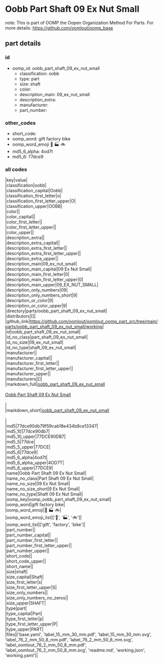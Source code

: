 # Oobb Part Shaft 09 Ex Nut Small  

note: This is part of OOMP the Oopen Organization Method For Parts. For more details: https://github.com/oomlout/oomp_base

##  part details





### id
* oomp_id: oobb_part_shaft_09_ex_nut_small
  * classification: oobb
  * type: part
  * size: shaft
  * color: 
  * description_main: 09_ex_nut_small
  * description_extra: 
  * manufacturer: 
  * part_number: 

### other_codes
* short_code: 
* oomp_word: gift factory bike
* oomp_word_emoji :gift: :factory: :bike:
* md5_6_alpha: 4od7t
* md5_6: 77dce9

### all codes 
|key|value|  
|classification|oobb|  
|classification_capital|Oobb|  
|classification_first_letter|o|  
|classification_first_letter_upper|O|  
|classification_upper|OOBB|  
|color||  
|color_capital||  
|color_first_letter||  
|color_first_letter_upper||  
|color_upper||  
|description_extra||  
|description_extra_capital||  
|description_extra_first_letter||  
|description_extra_first_letter_upper||  
|description_extra_upper||  
|description_main|09_ex_nut_small|  
|description_main_capital|09 Ex Nut Small|  
|description_main_first_letter|0|  
|description_main_first_letter_upper|0|  
|description_main_upper|09_EX_NUT_SMALL|  
|description_only_numbers|09|  
|description_only_numbers_short|9|  
|description_or_color|9|  
|description_or_color_upper|9|  
|directory|parts/oobb_part_shaft_09_ex_nut_small|  
|distributors|[]|  
|github_link|https://github.com/oomlout/oomlout_oomp_part_src/tree/main/parts/oobb_part_shaft_09_ex_nut_small/working|  
|id|oobb_part_shaft_09_ex_nut_small|  
|id_no_class|part_shaft_09_ex_nut_small|  
|id_no_size|09_ex_nut_small|  
|id_no_type|shaft_09_ex_nut_small|  
|manufacturer||  
|manufacturer_capital||  
|manufacturer_first_letter||  
|manufacturer_first_letter_upper||  
|manufacturer_upper||  
|manufacturers|[]|  
|markdown_full|[oobb_part_shaft_09_ex_nut_small](https://github.com/oomlout/oomlout_oomp_part_src/tree/main/parts/oobb_part_shaft_09_ex_nut_small/working)<br>[](https://github.com/oomlout/oomlout_oomp_part_src/tree/main/parts/oobb_part_shaft_09_ex_nut_small/working)<br>[Oobb Part Shaft 09 Ex Nut Small](https://github.com/oomlout/oomlout_oomp_part_src/tree/main/parts/oobb_part_shaft_09_ex_nut_small/working)<br><br>|  
|markdown_short|[oobb_part_shaft_09_ex_nut_small](https://github.com/oomlout/oomlout_oomp_part_src/tree/main/parts/oobb_part_shaft_09_ex_nut_small/working)<br><br>|  
|md5|77dce90db79f59cab18e434b8ce13347|  
|md5_10|77dce90db7|  
|md5_10_upper|77DCE90DB7|  
|md5_5|77dce|  
|md5_5_upper|77DCE|  
|md5_6|77dce9|  
|md5_6_alpha|4od7t|  
|md5_6_alpha_upper|4OD7T|  
|md5_6_upper|77DCE9|  
|name|Oobb Part Shaft 09 Ex Nut Small|  
|name_no_class|Part Shaft 09 Ex Nut Small|  
|name_no_size|09 Ex Nut Small|  
|name_no_size_short|9 Ex Nut Small|  
|name_no_type|Shaft 09 Ex Nut Small|  
|oomp_key|oomp_oobb_part_shaft_09_ex_nut_small|  
|oomp_word|gift factory bike|  
|oomp_word_emoji|:gift: :factory: :bike:|  
|oomp_word_emoji_list|[':gift:', ':factory:', ':bike:']|  
|oomp_word_list|['gift', 'factory', 'bike']|  
|part_number||  
|part_number_capital||  
|part_number_first_letter||  
|part_number_first_letter_upper||  
|part_number_upper||  
|short_code||  
|short_code_upper||  
|short_name||  
|size|shaft|  
|size_capital|Shaft|  
|size_first_letter|s|  
|size_first_letter_upper|S|  
|size_only_numbers||  
|size_only_numbers_no_zeros||  
|size_upper|SHAFT|  
|type|part|  
|type_capital|Part|  
|type_first_letter|p|  
|type_first_letter_upper|P|  
|type_upper|PART|  
|files|['base.yaml', 'label_15_mm_30_mm.pdf', 'label_15_mm_30_mm.svg', 'label_76_2_mm_50_8_mm.pdf', 'label_76_2_mm_50_8_mm.svg', 'label_oomlout_76_2_mm_50_8_mm.pdf', 'label_oomlout_76_2_mm_50_8_mm.svg', 'readme.md', 'working.json', 'working.yaml']|  
